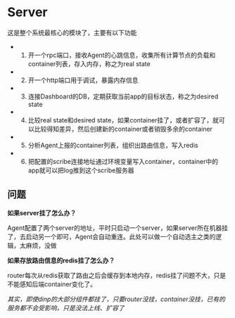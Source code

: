 Server
==========

这是整个系统最核心的模块了，主要有以下功能

- 1. 开一个rpc端口，接收Agent的心跳信息，收集所有计算节点的负载和container列表，存入内存，称之为real state
- 2. 开一个http端口用于调试，暴露内存信息
- 3. 连接Dashboard的DB，定期获取当前app的目标状态，称之为desired state
- 4. 比较real state和desired state，如果container挂了，或者扩容了，就可以比较得知差异，然后创建新的container或者销毁多余的container
- 5. 分析Agent上报的container列表，组织出路由信息，写入redis
- 6. 把配置的scribe连接地址通过环境变量写入container，container中的app就可以把log推到这个scribe服务器

## 问题

**如果server挂了怎么办？**

Agent配置了两个server的地址，平时只启动一个server，如果server所在机器挂了，去启动另一个即可，Agent会自动重连。此处可以做一个自动选主之类的逻辑，太麻烦，没做

**如果存放路由信息的redis挂了怎么办？**

router每次从redis获取了路由之后会缓存到本地内存，redis挂了问题不大，只是不能感知后端container变化了。

*其实，即使dinp的大部分组件都挂了，只要router没挂，container没挂，已有的服务都不会受影响，只是没法上线、扩容了*
